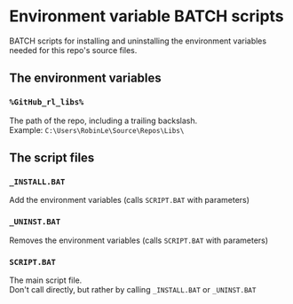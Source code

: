 # Environment variable BATCH scripts

BATCH scripts for installing and uninstalling the environment variables needed for this repo's source files.

## The environment variables
### `%GitHub_rl_libs%`
The path of the repo, including a trailing backslash.  
Example: `C:\Users\RobinLe\Source\Repos\Libs\`


## The script files
### `_INSTALL.BAT`
Add the environment variables (calls `SCRIPT.BAT` with parameters)

### `_UNINST.BAT`
Removes the environment variables (calls `SCRIPT.BAT` with parameters)

### `SCRIPT.BAT`
The main script file.  
Don't call directly, but rather by calling `_INSTALL.BAT` or `_UNINST.BAT`
